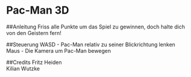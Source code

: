 # Pac-Man 3D
##Anleitung
Friss alle Punkte um das Spiel zu gewinnen, doch halte dich von den Geistern fern!

##Steuerung
WASD - Pac-Man relativ zu seiner Blickrichtung lenken  
Maus - Die Kamera um Pac-Man bewegen

##Credits
Fritz Heiden  
Kilian Wutzke
